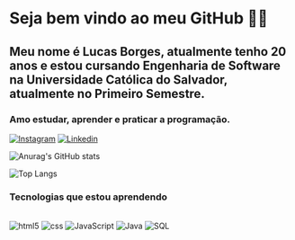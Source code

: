 
# Seja bem vindo ao meu GitHub 👋🏽 

## Meu nome é Lucas Borges, atualmente tenho 20 anos e estou cursando Engenharia de Software na Universidade Católica do Salvador, atualmente no Primeiro Semestre.

### Amo estudar, aprender e praticar a programação.

[![Instagram](https://img.shields.io/badge/Instagram-E4405F?style=for-the-badge&logo=instagram&logoColor=white)](https://www.instagram.com/lucasborgss_/)
[![Linkedin](https://img.shields.io/badge/LinkedIn-0077B5?style=for-the-badge&logo=linkedin&logoColor=white)](https://www.linkedin.com/in/lucasborgss0/)
     
![Anurag's GitHub stats](https://github-readme-stats.vercel.app/api?username=lucasborgss1&show_icons=true&theme=radical&count_private=true)

![Top Langs](https://github-readme-stats.vercel.app/api/top-langs/?username=lucasborgss1&theme=radical)


### Tecnologias que estou aprendendo

<div style="display: inline_block"><br/>
    <img aling="center" alt= "html5" src="https://img.shields.io/badge/HTML5-E34F26?style=for-the-badge&logo=html5&logoColor=white"/>
    <img aling="center" alt= "css" src="https://img.shields.io/badge/CSS3-1572B6?style=for-the-badge&logo=css3&logoColor=white"/>
    <img aling="center" alt= "JavaScript" src="https://img.shields.io/badge/JavaScript-F7DF1E?style=for-the-badge&logo=javascript&logoColor=black"/>
    <img aling="center" alt= "Java" src="https://img.shields.io/badge/Java-ED8B00?style=for-the-badge&logo=openjdk&logoColor=white"/>
    <img aling="center" alt= "SQL" src="https://img.shields.io/badge/MySQL-00000F?style=for-the-badge&logo=mysql&logoColor=white"/>

</div>
